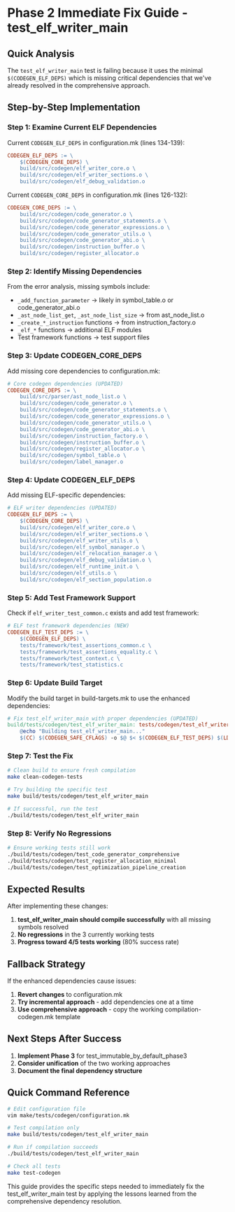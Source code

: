 # Phase 2 Immediate Fix Guide - test_elf_writer_main

## Quick Analysis

The `test_elf_writer_main` test is failing because it uses the minimal `$(CODEGEN_ELF_DEPS)` which is missing critical dependencies that we've already resolved in the comprehensive approach.

## Step-by-Step Implementation

### Step 1: Examine Current ELF Dependencies

Current `CODEGEN_ELF_DEPS` in configuration.mk (lines 134-139):
```makefile
CODEGEN_ELF_DEPS := \
    $(CODEGEN_CORE_DEPS) \
    build/src/codegen/elf_writer_core.o \
    build/src/codegen/elf_writer_sections.o \
    build/src/codegen/elf_debug_validation.o
```

Current `CODEGEN_CORE_DEPS` in configuration.mk (lines 126-132):
```makefile
CODEGEN_CORE_DEPS := \
    build/src/codegen/code_generator.o \
    build/src/codegen/code_generator_statements.o \
    build/src/codegen/code_generator_expressions.o \
    build/src/codegen/code_generator_utils.o \
    build/src/codegen/code_generator_abi.o \
    build/src/codegen/instruction_buffer.o \
    build/src/codegen/register_allocator.o
```

### Step 2: Identify Missing Dependencies

From the error analysis, missing symbols include:
- `_add_function_parameter` → likely in symbol_table.o or code_generator_abi.o
- `_ast_node_list_get`, `_ast_node_list_size` → from ast_node_list.o
- `_create_*_instruction` functions → from instruction_factory.o
- `_elf_*` functions → additional ELF modules
- Test framework functions → test support files

### Step 3: Update CODEGEN_CORE_DEPS

Add missing core dependencies to configuration.mk:

```makefile
# Core codegen dependencies (UPDATED)
CODEGEN_CORE_DEPS := \
    build/src/parser/ast_node_list.o \
    build/src/codegen/code_generator.o \
    build/src/codegen/code_generator_statements.o \
    build/src/codegen/code_generator_expressions.o \
    build/src/codegen/code_generator_utils.o \
    build/src/codegen/code_generator_abi.o \
    build/src/codegen/instruction_factory.o \
    build/src/codegen/instruction_buffer.o \
    build/src/codegen/register_allocator.o \
    build/src/codegen/symbol_table.o \
    build/src/codegen/label_manager.o
```

### Step 4: Update CODEGEN_ELF_DEPS

Add missing ELF-specific dependencies:

```makefile
# ELF writer dependencies (UPDATED)
CODEGEN_ELF_DEPS := \
    $(CODEGEN_CORE_DEPS) \
    build/src/codegen/elf_writer_core.o \
    build/src/codegen/elf_writer_sections.o \
    build/src/codegen/elf_writer_utils.o \
    build/src/codegen/elf_symbol_manager.o \
    build/src/codegen/elf_relocation_manager.o \
    build/src/codegen/elf_debug_validation.o \
    build/src/codegen/elf_runtime_init.o \
    build/src/codegen/elf_utils.o \
    build/src/codegen/elf_section_population.o
```

### Step 5: Add Test Framework Support

Check if `elf_writer_test_common.c` exists and add test framework:

```makefile
# ELF test framework dependencies (NEW)
CODEGEN_ELF_TEST_DEPS := \
    $(CODEGEN_ELF_DEPS) \
    tests/framework/test_assertions_common.c \
    tests/framework/test_assertions_equality.c \
    tests/framework/test_context.c \
    tests/framework/test_statistics.c
```

### Step 6: Update Build Target

Modify the build target in build-targets.mk to use the enhanced dependencies:

```makefile
# Fix test_elf_writer_main with proper dependencies (UPDATED)
build/tests/codegen/test_elf_writer_main: tests/codegen/test_elf_writer_main.c $(CODEGEN_ELF_TEST_DEPS) | build/tests/codegen
    @echo "Building test_elf_writer_main..."
    $(CC) $(CODEGEN_SAFE_CFLAGS) -o $@ $< $(CODEGEN_ELF_TEST_DEPS) $(LDFLAGS)
```

### Step 7: Test the Fix

```bash
# Clean build to ensure fresh compilation
make clean-codegen-tests

# Try building the specific test
make build/tests/codegen/test_elf_writer_main

# If successful, run the test
./build/tests/codegen/test_elf_writer_main
```

### Step 8: Verify No Regressions

```bash
# Ensure working tests still work
./build/tests/codegen/test_code_generator_comprehensive
./build/tests/codegen/test_register_allocation_minimal  
./build/tests/codegen/test_optimization_pipeline_creation
```

## Expected Results

After implementing these changes:

1. **test_elf_writer_main should compile successfully** with all missing symbols resolved
2. **No regressions** in the 3 currently working tests
3. **Progress toward 4/5 tests working** (80% success rate)

## Fallback Strategy

If the enhanced dependencies cause issues:

1. **Revert changes** to configuration.mk
2. **Try incremental approach** - add dependencies one at a time
3. **Use comprehensive approach** - copy the working compilation-codegen.mk template

## Next Steps After Success

1. **Implement Phase 3** for test_immutable_by_default_phase3
2. **Consider unification** of the two working approaches
3. **Document the final dependency structure**

## Quick Command Reference

```bash
# Edit configuration file
vim make/tests/codegen/configuration.mk

# Test compilation only
make build/tests/codegen/test_elf_writer_main

# Run if compilation succeeds  
./build/tests/codegen/test_elf_writer_main

# Check all tests
make test-codegen
```

This guide provides the specific steps needed to immediately fix the test_elf_writer_main test by applying the lessons learned from the comprehensive dependency resolution. 
